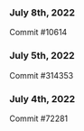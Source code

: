 ### July 8th, 2022

Commit #10614

### July 5th, 2022

Commit #314353


### July 4th, 2022

Commit #72281
